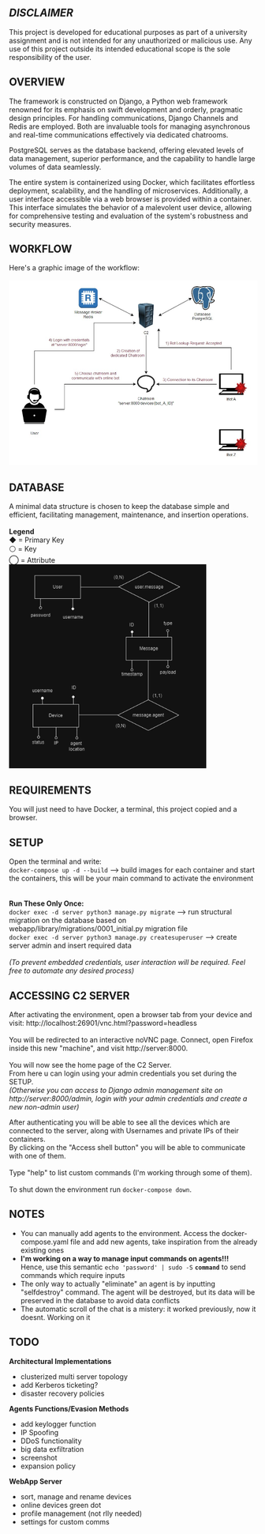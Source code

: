 ## _DISCLAIMER_ 
This project is developed for educational purposes as part of a university assignment and is not intended for any unauthorized or malicious use. Any use of this project outside its intended educational scope is the sole responsibility of the user.

## OVERVIEW
The framework is constructed on Django, a Python web framework renowned for its emphasis on swift development and orderly, pragmatic design principles. For handling communications, Django Channels and Redis are employed. Both are invaluable tools for managing asynchronous and real-time communications effectively via dedicated chatrooms.

PostgreSQL serves as the database backend, offering elevated levels of data management, superior performance, and the capability to handle large volumes of data seamlessly.

The entire system is containerized using Docker, which facilitates effortless deployment, scalability, and the handling of microservices. Additionally, a user interface accessible via a web browser is provided within a container. This interface simulates the behavior of a malevolent user device, allowing for comprehensive testing and evaluation of the system's robustness and security measures.

## WORKFLOW
Here's a graphic image of the workflow:<br><br>
<img src="images/workflow_git.jpg" alt="Project Workflow" width="800"/>

## DATABASE
A minimal data structure is chosen to keep the database simple and efficient, facilitating management, maintenance, and insertion operations. <br><br> **Legend**<br> 
◆ = Primary Key<br>
⚪ = Key<br>
◯ = Attribute<br>
<img src="images/ER.png" alt="ER" width="400"/>

## REQUIREMENTS
You will just need to have Docker, a terminal, this project copied and a browser. 

## SETUP
Open the terminal and write:<br>
`docker-compose up -d --build`                              --> build images for each container and start the containers, this will be your main command to activate the environment <br>
<br><br> __Run These Only Once:__ <br>
`docker exec -d server python3 manage.py migrate`           --> run structural migration on the database based on webapp/library/migrations/0001_initial.py migration file<br>
`docker exec -d server python3 manage.py createsuperuser`   --> create server admin and insert required data <br> <br>
_(To prevent embedded credentials, user interaction will be required. Feel free to automate any desired process)_

## ACCESSING C2 SERVER 
After activating the environment, open a browser tab from your device and visit: http://localhost:26901/vnc.html?password=headless<br><br>
You will be redirected to an interactive noVNC page. Connect, open Firefox inside this new "machine", and visit http://server:8000. <br><br>
You will now see the home page of the C2 Server.  <br>
From here u can login using your admin credentials you set during the SETUP. <br>
_(Otherwise you can access to Django admin management site on http://server:8000/admin, login with your admin credentials and create a new non-admin user)_ <br>

After authenticating you will be able to see all the devices which are connected to the server, along with Usernames and private IPs of their containers. <br> 
By clicking on the "Access shell button" you will be able to communicate with one of them. <br><br>
Type "help" to list custom commands (I'm working through some of them). <br><br>
To shut down the environment run `docker-compose down`.

## NOTES
- You can manually add agents to the environment. Access the docker-compose.yaml file and add new agents, take inspiration from the already existing ones
- __I'm working on a way to manage input commands on agents!!!__ <br>
Hence, use this semantic `echo 'password' | sudo -S` __`command`__ to send commands which require inputs   
- The only way to actually "eliminate" an agent is by inputting "selfdestroy" command. The agent will be destroyed, but its data will be preserved in the database to avoid data conflicts
- The automatic scroll of the chat is a mistery: it worked previously, now it doesnt. Working on it


## TODO 
__Architectural Implementations__ <br>

  - clusterized multi server topology
  - add Kerberos ticketing?<br>
  - disaster recovery policies

__Agents Functions/Evasion Methods__ <br>

  - add keylogger function
  - IP Spoofing
  - DDoS functionality
  - big data exfiltration
  - screenshot<br>
  - expansion policy

__WebApp Server__ <br>
  
  - sort, manage and rename devices
  - online devices green dot
  - profile management (not rlly needed)
  - settings for custom comms

